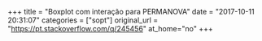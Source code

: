 +++
title = "Boxplot com interação para PERMANOVA"
date = "2017-10-11 20:31:07"
categories = ["sopt"]
original_url = "https://pt.stackoverflow.com/q/245456"
at_home="no"
+++

